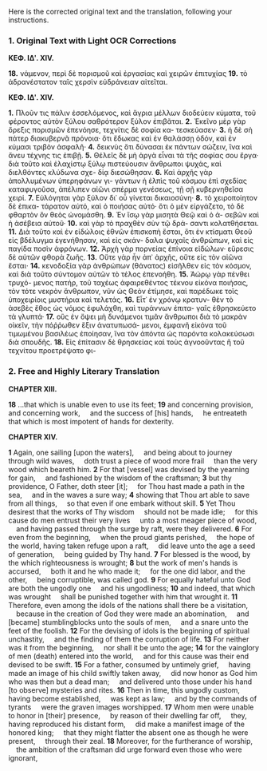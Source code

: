 Here is the corrected original text and the translation, following your instructions.

### 1. Original Text with Light OCR Corrections

**ΚΕΦ. ΙΔʹ. XIV.**

**18.** νάμενον, περὶ δὲ πορισμοῦ καὶ ἐργασίας καὶ χειρῶν ἐπιτυχίας
**19.** τὸ ἀδρανέστατον ταῖς χερσὶν εὐδράνειαν αἰτεῖται.

**ΚΕΦ. ΙΔʹ. XIV.**

**1.** Πλοῦν τις πάλιν ἐσσελόμενος, καὶ ἄγρια μέλλων διοδεύειν
    κύματα, τοῦ φέροντος αὐτὸν ξύλου σαθρότερον ξύλον ἐπιβᾶται.
**2.** Ἐκεῖνο μὲρ γὰρ ὄρεξις πορισμῶν ἐπενόησε, τεχνίτις δὲ σοφία κα-
    τεσκεύασεν·
**3.** ἡ δὲ σὴ πάτερ διακυβερνᾶ πρόνοια· ὅτι ἔδωκας καὶ ἐν
    θαλάσσῃ ὁδόν, καὶ ἐν κύμασι τριβὸν ἀσφαλῆ·
**4.** δεικνὺς ὅτι δύνασαι
    ἐκ πάντων σώζειν, ἵνα καὶ ἄνευ τέχνης τις ἐπιβῇ.
**5.** Θέλεῖς δὲ
    μὴ ἀργὰ εἶναι τὰ τῆς σοφίας σου ἔργα· διὰ τοῦτο καὶ ἐλαχίστῳ
    ξύλῳ πιστεύουσιν ἄνθρωποι ψυχάς, καὶ διελθόντες κλύδωνα σχε-
    δίᾳ διεσώθησαν.
**6.** Καὶ ἀρχῆς γὰρ ἀπολλυμένων ὑπερηφάνων γι-
    γάντων ἡ ἐλπὶς τοῦ κόσμου ἐπὶ σχεδίας καταφυγοῦσα, ἀπέλιπεν
    αἰῶνι σπέρμα γενέσεως, τῇ σῇ κυβερνηθεῖσα χειρί.
**7.** Εὐλόγηται
    γὰρ ξύλον δι᾿ οὗ γίνεται δικαιοσύνη·
**8.** τὸ χειροποίητον δὲ ἐπικα-
    τάρατον αὐτό, καὶ ὁ ποιήσας αὐτό· ὅτι ὁ μὲν εἰργάζετο, τὸ δὲ
    φθαρτὸν ὂν θεὸς ὠνομάσθη.
**9.** Ἐν ἴσῳ γὰρ μισητὰ Θεῷ καὶ ὁ ἀ-
    σεβῶν καὶ ἡ ἀσέβεια αὐτοῦ·
**10.** καὶ γὰρ τὸ πραχθὲν σὺν τῷ δρά-
    σαντι κολατθήσεται.
**11.** Διὰ τοῦτο καὶ ἐν εἰδώλοις ἐθνῶν ἐπισκοπὴ
    ἔσται, ὅτι ἐν κτίσματι Θεοῦ εἰς βδέλυγμα ἐγενήθησαν, καὶ εἰς σκάν-
    δαλα ψυχαῖς ἀνθρώπων, καὶ εἰς παγίδα ποσὶν ἀφρόνων.
**12.** Ἀρχὴ
    γὰρ πορνείας ἐπίνοια εἰδώλων· εὕρεσις δὲ αὐτῶν φθορὰ ζωῆς.
**13.** Οὔτε γὰρ ἦν ἀπ᾿ ἀρχῆς, οὔτε εἰς τὸν αἰῶνα ἔσται·
**14.** κενοδοξία
    γὰρ ἀνθρώπων (θάνατος) εἰσῆλθεν εἰς τὸν κόσμον, καὶ διὰ τοῦτο
    σύντομον αὐτῶν τὸ τέλος ἐπενοήθη.
**15.** Ἀώρῳ γὰρ πένθει τρυχό-
    μενος πατήρ, τοῦ ταχέως ἀφαιρεθέντος τέκνου εἰκόνα ποιήσας,
    τὸν τότε νεκρὸν ἄνθρωπον, νῦν ὡς Θεὸν ἐτίμησε, καὶ παρέδωκε
    τοῖς ὑποχειρίοις μυστήρια καὶ τελετάς.
**16.** Εἶτ᾿ ἐν χρόνῳ κρατυν-
    θὲν τὸ ἀσεβὲς ἔθος ὡς νόμος ἐφυλάχθη, καὶ τυράννων ἐπιτα-
    γαῖς ἐθρησκεύετο τὰ γλυπτά·
**17.** οὓς ἐν ὄψει μὴ δυνάμενοι τιμᾶν
    ἄνθρωποι διὰ τὸ μακρὰν οἰκεῖν, τὴν πόῤῥωθεν ἕξιν ἀνατυπωσά-
    μενοι, ἐμφανῆ εἰκόνα τοῦ τιμωμένου βασιλέως ἐποίησαν, ἵνα τὸν
    ἀπόντα ὡς παρόντα κολακεύσωσι διὰ σπουδῆς.
**18.** Εἰς ἐπίτασιν δὲ
    θρησκείας καὶ τοὺς ἀγνοοῦντας ἢ τοῦ τεχνίτου προετρέψατο φι-

### 2. Free and Highly Literary Translation

**CHAPTER XIII.**

**18** ...that which is unable even to use its feet;
**19** and concerning provision, and concerning work,
&nbsp;&nbsp;&nbsp;&nbsp;and the success of [his] hands,
&nbsp;&nbsp;&nbsp;&nbsp;he entreateth that which is most impotent of hands for dexterity.

**CHAPTER XIV.**

**1** Again, one sailing [upon the waters],
&nbsp;&nbsp;&nbsp;&nbsp;and being about to journey through wild waves,
&nbsp;&nbsp;&nbsp;&nbsp;doth trust a piece of wood more frail
&nbsp;&nbsp;&nbsp;&nbsp;than the very wood which beareth him.
**2** For that [vessel] was devised by the yearning for gain,
&nbsp;&nbsp;&nbsp;&nbsp;and fashioned by the wisdom of the craftsman;
**3** but thy providence, O Father, doth steer [it];
&nbsp;&nbsp;&nbsp;&nbsp;for Thou hast made a path in the sea,
&nbsp;&nbsp;&nbsp;&nbsp;and in the waves a sure way;
**4** showing that Thou art able to save from all things,
&nbsp;&nbsp;&nbsp;&nbsp;so that even if one embark without skill.
**5** Yet Thou desirest that the works of Thy wisdom
&nbsp;&nbsp;&nbsp;&nbsp;should not be made idle;
&nbsp;&nbsp;&nbsp;&nbsp;for this cause do men entrust their very lives
&nbsp;&nbsp;&nbsp;&nbsp;unto a most meager piece of wood,
&nbsp;&nbsp;&nbsp;&nbsp;and having passed through the surge by raft, were they delivered.
**6** For even from the beginning,
&nbsp;&nbsp;&nbsp;&nbsp;when the proud giants perished,
&nbsp;&nbsp;&nbsp;&nbsp;the hope of the world, having taken refuge upon a raft,
&nbsp;&nbsp;&nbsp;&nbsp;did leave unto the age a seed of generation,
&nbsp;&nbsp;&nbsp;&nbsp;being guided by Thy hand.
**7** For blessed is the wood, by the which righteousness is wrought;
**8** but the work of men's hands is accursed,
&nbsp;&nbsp;&nbsp;&nbsp;both it and he who made it;
&nbsp;&nbsp;&nbsp;&nbsp;for the one did labor, and the other,
&nbsp;&nbsp;&nbsp;&nbsp;being corruptible, was called god.
**9** For equally hateful unto God are both the ungodly one
&nbsp;&nbsp;&nbsp;&nbsp;and his ungodliness;
**10** and indeed, that which was wrought
&nbsp;&nbsp;&nbsp;&nbsp;shall be punished together with him that wrought it.
**11** Therefore, even among the idols of the nations shall there be a visitation,
&nbsp;&nbsp;&nbsp;&nbsp;because in the creation of God they were made an abomination,
&nbsp;&nbsp;&nbsp;&nbsp;and [became] stumblingblocks unto the souls of men,
&nbsp;&nbsp;&nbsp;&nbsp;and a snare unto the feet of the foolish.
**12** For the devising of idols is the beginning of spiritual unchastity,
&nbsp;&nbsp;&nbsp;&nbsp;and the finding of them the corruption of life.
**13** For neither was it from the beginning,
&nbsp;&nbsp;&nbsp;&nbsp;nor shall it be unto the age;
**14** for the vainglory of men (death) entered into the world,
&nbsp;&nbsp;&nbsp;&nbsp;and for this cause was their end devised to be swift.
**15** For a father, consumed by untimely grief,
&nbsp;&nbsp;&nbsp;&nbsp;having made an image of his child swiftly taken away,
&nbsp;&nbsp;&nbsp;&nbsp;did now honor as God him who was then but a dead man;
&nbsp;&nbsp;&nbsp;&nbsp;and delivered unto those under his hand [to observe] mysteries and rites.
**16** Then in time, this ungodly custom, having become established,
&nbsp;&nbsp;&nbsp;&nbsp;was kept as law;
&nbsp;&nbsp;&nbsp;&nbsp;and by the commands of tyrants
&nbsp;&nbsp;&nbsp;&nbsp;were the graven images worshipped.
**17** Whom men were unable to honor in [their] presence,
&nbsp;&nbsp;&nbsp;&nbsp;by reason of their dwelling far off,
&nbsp;&nbsp;&nbsp;&nbsp;they, having reproduced his distant form,
&nbsp;&nbsp;&nbsp;&nbsp;did make a manifest image of the honored king;
&nbsp;&nbsp;&nbsp;&nbsp;that they might flatter the absent one as though he were present,
&nbsp;&nbsp;&nbsp;&nbsp;through their zeal.
**18** Moreover, for the furtherance of worship,
&nbsp;&nbsp;&nbsp;&nbsp;the ambition of the craftsman did urge forward even those who were ignorant,